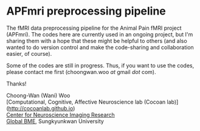 # APFmri preprocessing pipeline

The fMRI data preprocessing pipeline for the Animal Pain fMRI project (APFmri). The codes here are currently used in an ongoing project, but I'm sharing them with a hope that these might be helpful to others (and also wanted to do version control and make the code-sharing and collaboration easier, of course). 

Some of the codes are still in progress. Thus, if you want to use the codes, please contact me first (choongwan.woo _at_ gmail _dot_ com).

Thanks!

Choong-Wan (Wani) Woo<br>
[Computational, Cognitive, Affective Neuroscience lab (Cocoan lab)]
(http://cocoanlab.github.io)<br>
[Center for Neuroscience Imaging Research](http://cnir.ibs.re.kr/html/cnir_en/)<br>
[Global BME](http://gbme.skku.edu/eng_gbme/index.jsp), Sungkyunkwan University


